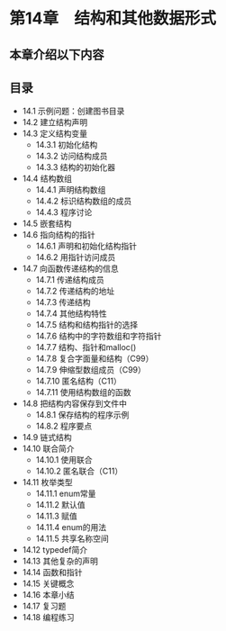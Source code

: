 # 第14章　结构和其他数据形式

## 本章介绍以下内容

## 目录

* 14.1 示例问题：创建图书目录
* 14.2 建立结构声明
* 14.3 定义结构变量
  - 14.3.1 初始化结构
  - 14.3.2 访问结构成员
  - 14.3.3 结构的初始化器
* 14.4 结构数组
  - 14.4.1 声明结构数组
  - 14.4.2 标识结构数组的成员
  - 14.4.3 程序讨论
* 14.5 嵌套结构
* 14.6 指向结构的指针
  - 14.6.1 声明和初始化结构指针
  - 14.6.2 用指针访问成员
* 14.7 向函数传递结构的信息
  - 14.7.1 传递结构成员
  - 14.7.2 传递结构的地址
  - 14.7.3 传递结构
  - 14.7.4 其他结构特性
  - 14.7.5 结构和结构指针的选择
  - 14.7.6 结构中的字符数组和字符指针
  - 14.7.7 结构、指针和malloc()
  - 14.7.8 复合字面量和结构（C99）
  - 14.7.9 伸缩型数组成员（C99）
  - 14.7.10 匿名结构（C11）
  - 14.7.11 使用结构数组的函数
* 14.8 把结构内容保存到文件中
  - 14.8.1 保存结构的程序示例
  - 14.8.2 程序要点
* 14.9 链式结构
* 14.10 联合简介
  - 14.10.1 使用联合
  - 14.10.2 匿名联合（C11）
* 14.11 枚举类型
  - 14.11.1 enum常量
  - 14.11.2 默认值
  - 14.11.3 赋值
  - 14.11.4 enum的用法
  - 14.11.5 共享名称空间
* 14.12 typedef简介
* 14.13 其他复杂的声明
* 14.14 函数和指针
* 14.15 关键概念
* 14.16 本章小结
* 14.17 复习题
* 14.18 编程练习
